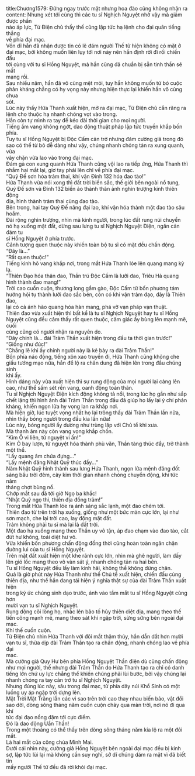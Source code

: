 title:Chương1579: Đứng ngay trước mặt nhưng hoa đào cũng không nhận ra
content:
Nhưng xét tới cùng thì các tu sĩ Nghịch Nguyệt nhờ vậy mà giảm được phần<br>nào áp lực, Tứ Điện chủ thấy thế cũng lập tức hạ lệnh cho đại quân tiếng thẳng<br>về phía đại mạc.<br>Vốn dĩ hắn đã nhận được tin có lẽ đám người Thế tử hiện không có mặt ở<br>đại mạc, bởi không muốn liên lụy tới nơi này nên hắn định rời đi rồi chiến đấu<br>tới cùng với tu sĩ Hồng Nguyệt, mà hắn cũng đã chuẩn bị sẵn tinh thần sẽ mất<br>mạng rồi.<br>Sau nhiều năm, hắn đã vô cùng mệt mỏi, tuy hắn không muốn từ bỏ cuộc<br>phản kháng chẳng có hy vọng này nhưng hiện thực lại khiến hắn vô cùng chua<br>sót.<br>Lúc này thấy Hứa Thanh xuất hiện, mở ra đại mạc, Tứ Điện chủ cắn răng ra<br>lệnh cho thuộc hạ nhanh chóng vọt vào trong.<br>Hắn còn tự mình ra tay để kéo dài thời gian cho mọi người.<br>Tiếng ầm vang không ngớt, dao động thuật pháp lập tức truyền khắp bốn<br>phía.<br>Tuy tu sĩ Hồng Nguyệt bị Độc Cấm cản trở nhưng đám cường giả trong đó<br>sao có thể từ bỏ dễ dàng như vậy, chúng nhanh chóng tản ra xung quanh, vừa<br>vây chặn vừa lao vào trong đại mạc.<br>Đám gà con xung quanh Hứa Thanh cũng vội lao ra tiếp ứng, Hứa Thanh thì<br>nhắm hai mắt lại, giơ tay phải lên chỉ về phía đại mạc.<br>“Quỷ Đế sơn hóa trảm thai, khí vận Đinh 132 hóa đao tào!”<br>Hứa Thanh vừa nói xong thì đất trời biến sắc, thế giới bên ngoài nổ tung,<br>Quỷ Đế sơn và Đinh 132 biến ảo thành thân ảnh nghìn trượng kinh thiên động<br>địa, hình thành trảm thai cùng đao tào.<br>Bên trong, hai tay Quỷ Đế nâng đại lao, khí vận hóa thành một đao tào sâu<br>hoắm.<br>Đài rộng nghìn trượng, nhìn mà kinh người, trong lúc đất rung núi chuyển<br>nó hạ xuống mặt đất, dừng sau lưng tu sĩ Nghịch Nguyệt Điện, ngăn cản đám tu<br>sĩ Hồng Nguyệt ở phía trước.<br>Cảnh tượng quen thuộc này khiến toàn bộ tu sĩ có mặt đều chấn động.<br>“Đây là...”<br>“Rất quen thuộc!”<br>Tiếng kinh hô vang khắp nơi, trong mắt Hứa Thanh lóe lên quang mang kỳ<br>lạ.<br>“Thiên Đạo hóa thân đao, Thần trú Độc Cấm là lưỡi đao, Triêu Hà quang<br>hình thành đao mang!”<br>Trời cao cuồn cuộn, thương long gầm gào, Độc Cấm từ bốn phương tám<br>hướng hội tụ thành lưỡi đao sắc bén, còn có khí vận trảm đạo, đây là Thiên đao,<br>lại có cả ánh hào quang hóa hàn mang, phá vỡ vạn pháp vạn thuật.<br>Thiên đao vừa xuất hiện thì bất kể là tu sĩ Nghịch Nguyệt hay tu sĩ Hồng<br>Nguyệt cũng đều cảm thấy rất quen thuộc, cảm giác ấy bùng lên mạnh mẽ, cuối<br>cùng cũng có người nhận ra nguyên do.<br>“Đây chính là... đài Trảm Thần xuất hiện trong đầu ta thời gian trước!”<br>“Giống như đúc!”<br>“Chẳng lẽ khi ấy chính người này là kẻ bày ra đài Trảm Thần!”<br>Bốn phía náo động, tiếng xôn xao truyền đi, Hứa Thanh cũng không che<br>giấu tướng mạo nữa, hắn để lộ ra chân dung đã hiện lên trong đầu chúng sinh<br>khi ấy.<br>Hình dáng này vừa xuất hiện thì sự rung động của mọi người lại càng lên<br>cao, như thể sấm sét rền vang, oanh động toàn thân.<br>Tu sĩ Nghịch Nguyệt Điện kích động không tả nổi, trong lúc họ gần như sắp<br>chết lặng thì hình ảnh đài Trảm Thần trong đầu đã giúp họ lấy lại ý chí phản<br>kháng, khiến ngọn lửa hy vọng lan ra khắp nơi.<br>Mà hiện giờ, lúc tuyệt vọng nhất họ lại trông thấy đài Trảm Thần lần nữa,<br>nhìn thấy bóng người trong đầu kia lần nữa!<br>Lúc này, bóng người ấy dường như trùng lặp với Chủ tể khi xưa.<br>Mà thanh âm này còn vang vọng khắp chốn.<br>“Kim Ô vi liên, tử nguyệt vi ấn!”<br>Kim Ô bay lượn, tử nguyệt hóa thành phù văn, Thần tàng thúc đẩy, trở thành<br>một thể.<br>“Lấy quang âm chứa đựng...”<br>“Lấy mệnh đăng Nhật Quỹ thúc đẩy...”<br>Năm Nhật Quỹ hình thành sau lưng Hứa Thanh, ngọn lửa mệnh đăng đốt<br>sáng bầu trời đêm, cây kim thời gian nhanh chóng chuyển động, khí tức năm<br>tháng chợt bùng nổ.<br>Chớp mắt sau đã tới giờ Ngọ ba khắc!<br>“Nhật Quỹ ngọ thì, thiên địa đồng trảm!”<br>Trong mắt Hứa Thanh lóe ra ánh sáng sắc lạnh, một đao chém tới.<br>Thiên đao từ trên trời hạ xuống, giống như một bức màn cực lớn, lại như<br>sơn mạch, che lại trời cao, lay động mặt đất.<br>Trảm không phải tu sĩ mà lại là đất trời.<br>Một đao hạ xuống mang theo Thần uy vô tận, áp đao chạm vào đao tào, cắt<br>đứt hư không, toái diệt hư vô.<br>Vừa khiến bốn phương chấn động đồng thời cũng hoàn toàn ngăn chặn<br>đường lui của tu sĩ Hồng Nguyệt.<br>Trên mặt đất xuất hiện một khe rãnh cực lớn, nhìn mà ghê người, làm dấy<br>lên gió lốc mang theo vô vàn sát ý, nhanh chóng tản ra hai bên.<br>Tu sĩ Hồng Nguyệt đều lấy làm kinh hãi, không thể không dừng chân.<br>Quả là giờ phút này Hứa Thanh như thể Chủ tể xuất hiện, chiến đấu cùng<br>thiên địa, như thể hắn đang tái hiện ý nghĩa thật sự của đài Trảm Thần xuất hiện<br>trong ký ức chúng sinh dạo trước, ánh vào tầm mắt tu sĩ Hồng Nguyệt cùng hơn<br>mười vạn tu sĩ Nghịch Nguyệt.<br>Rung động cõi lòng họ, nhấc lên bão tố hủy thiên diệt địa, mang theo thế<br>tiến công mạnh mẽ, mang theo sát khí ngập trời, sừng sững bên ngoài đại mạc.<br>Khí thế cuồn cuộn.<br>Tứ Điện chủ nhìn Hứa Thanh với đôi mắt thâm thúy, hắn dẫn dắt hơn mười<br>vạn tu sĩ, thừa dịp đài Trảm Thần tạo ra chấn động, nhanh chóng lao về phía đại<br>mạc.<br>Mà cường giả Quy Hư bên phía Hồng Nguyệt Thần điện dù cũng chấn động<br>như mọi người, thế nhưng đài Trảm Thần do Hứa Thanh tạo ra chỉ có danh<br>tiếng lớn chứ uy lực chẳng thể khiến chúng phải lùi bước, bởi vậy chúng lại<br>nhanh chóng ra tay cản trở tu sĩ Nghịch Nguyệt.<br>Nhưng đúng lúc này, sâu trong đại mạc, từ phía dãy núi Khổ Sinh có một<br>luồng uy áp ngập trời dựng lên.<br>Mặt Trời Mặt Trăng lẫn các vì sao trên trời cao thay nhau biến bảo, vật đổi<br>sao dời, dòng sông tháng năm cuồn cuộn chảy qua màn trời, nơi nó đi qua khí<br>tức đại đạo nồng đậm tới cực điểm.<br>Đó là dao động Uẩn Thần!<br>Trong một thoáng có thể thấy trên dòng sông tháng năm kia lộ ra một đôi<br>mắt.<br>Là hai mắt của công chúa Minh Mai.<br>Dưới cái nhìn này, cường giả Hồng Nguyệt bên ngoài đại mạc đều bị kinh<br>sợ, lập tức lùi lại mà không cần suy nghĩ, sở dĩ chúng dám ra mặt vì đã biết tin<br>mấy người Thế tử đều đã rời khỏi đại mạc.